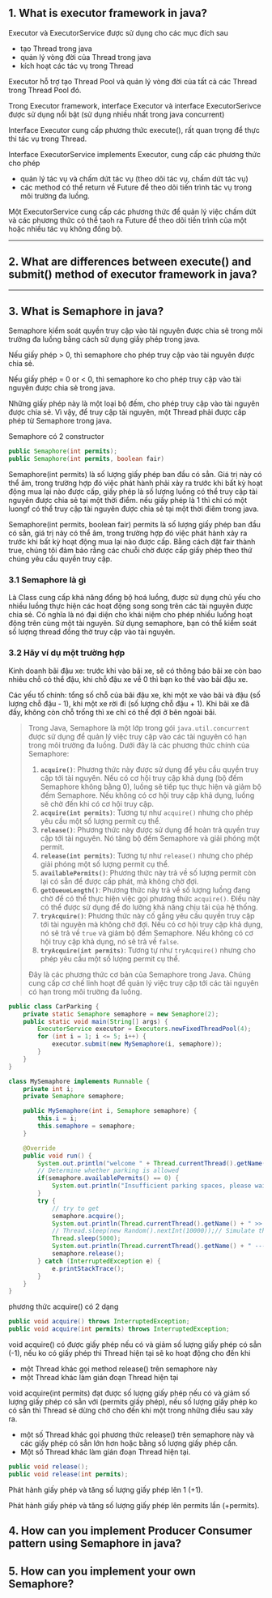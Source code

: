 

## 1. What is executor framework in java?

Executor và ExecutorService được sử dụng cho các mục đích sau

+ tạo Thread trong java
+ quản lý vòng đời của Thread trong java
+ kích hoạt các tác vụ trong Thread

Executor hỗ trợ tạo Thread Pool và quản lý vòng đời của tất cả các Thread trong Thread Pool đó.

Trong Executor framework, interface Executor và interface ExecutorSerivce được sử dụng nổi bật (sử dụng nhiều nhất trong java concurrent)

Interface Executor cung cấp phương thức execute(), rất quan trọng để thực thi tác vụ trong Thread.

Interface ExecutorService implements Executor, cung cấp các phương thức cho phép

- quản lý tác vụ và chấm dứt tác vụ (theo dõi tác vụ, chấm dứt tác vụ)
- các method có thể return về Future để theo dõi tiến trình tác vụ trong môi trường đa luồng.

Một ExecutorService cung cấp các phương thức để quản lý việc chấm dứt và các phương thức có thể taoh ra Future để theo dõi tiến trình của một hoặc nhiều tác vụ không đồng bộ.

---

## 2. What are differences between execute() and submit() method of executor framework in java?

---

## 3. **What is Semaphore in java?**

Semaphore kiểm soát quyền truy cập vào tài nguyên được chia sẽ trong môi trường đa luồng bằng cách sử dụng giấy phép trong java.

Nếu giấy phép > 0, thì semaphore cho phép truy cập vào tài nguyên được chia sẻ.

Nếu giấy phép = 0 or < 0, thì semaphore ko cho phép truy cập vào tài nguyên được chia sẻ trong java.

Những giấy phép này là một loại bộ đếm, cho phép truy cập vào tài nguyên được chia sẻ. Vì vậy, để truy cập tài nguyên, một Thread phải được cấp phép từ Semaphore trong java. 

Semaphore có 2 constructor

```java
public Semaphore(int permits);
public Semaphore(int permits, boolean fair)
```

Semaphore(int permits) là số lượng giấy phép ban đầu có sẳn. Giá trị này có thể âm, trong trường hợp đó việc phát hành phải xảy ra trước khi bất kỳ hoạt động mua lại nào được cấp, giấy phép là số lượng luồng có thể truy cập tài nguyên được chia sẻ tại một thời điểm. nếu giấy phép là 1 thì chỉ có một luongf có thể truy cập tài nguyên được chia sẻ tại một thời điêm trong java.

Semaphore(int permits, boolean fair) permits là số lượng giấy phép ban đầu có sẳn, giá trị này có thể âm, trong trường hợp đó việc phát hành xảy ra trước khi bất kỳ hoạt động mua lại nào được cấp. Bằng cách đặt fair thành true, chúng tôi đảm bảo rằng các chuỗi chờ được cấp giấy phép theo thứ chúng yêu cầu quyền truy cập. 

### 3.1 Semaphore là gì

Là Class cung cấp khả năng đồng bộ hoá luồng, được sử dụng chủ yếu cho nhiều luồng thực hiện các hoạt động song song trên các tài nguyên được chia sẻ. Có nghĩa là nó đại diện cho khái niệm cho phép nhiều luồng hoạt động trên cùng một tài nguyên. Sử dụng semaphore, bạn có thể kiểm soát số lượng thread đồng thờ truy cập vào tài nguyên.  

### 3.2 Hãy ví dụ một trường hợp

Kinh doanh bãi đậu xe: trước khi vào bãi xe, sẽ có thông báo bãi xe còn bao nhiêu chỗ có thể đậu, khi chỗ đậu xe về 0 thì bạn ko thể vào bãi đậu xe.

Các yếu tố chính: tổng số chỗ của bãi đậu xe, khi một xe vào bãi và đậu (số lượng chỗ đậu - 1), khi một xe rời đi (số lượng chỗ đậu + 1). Khi bãi xe đã đầy, không còn chỗ trống thì xe chỉ có thể đợi ở bên ngoài bãi.

> Trong Java, Semaphore là một lớp trong gói `java.util.concurrent` được sử dụng để quản lý việc truy cập vào các tài nguyên có hạn trong môi trường đa luồng. Dưới đây là các phương thức chính của Semaphore:
>
> 1. **`acquire()`**: Phương thức này được sử dụng để yêu cầu quyền truy cập tới tài nguyên. Nếu có cơ hội truy cập khả dụng (bộ đếm Semaphore không bằng 0), luồng sẽ tiếp tục thực hiện và giảm bộ đếm Semaphore. Nếu không có cơ hội truy cập khả dụng, luồng sẽ chờ đến khi có cơ hội truy cập.
> 2. **`acquire(int permits)`**: Tương tự như `acquire()` nhưng cho phép yêu cầu một số lượng permit cụ thể.
> 3. **`release()`**: Phương thức này được sử dụng để hoàn trả quyền truy cập tới tài nguyên. Nó tăng bộ đếm Semaphore và giải phóng một permit.
> 4. **`release(int permits)`**: Tương tự như `release()` nhưng cho phép giải phóng một số lượng permit cụ thể.
> 5. **`availablePermits()`**: Phương thức này trả về số lượng permit còn lại có sẵn để được cấp phát, mà không chờ đợi.
> 6. **`getQueueLength()`**: Phương thức này trả về số lượng luồng đang chờ để có thể thực hiện việc gọi phương thức `acquire()`. Điều này có thể được sử dụng để đo lường khả năng chịu tải của hệ thống.
> 7. **`tryAcquire()`**: Phương thức này cố gắng yêu cầu quyền truy cập tới tài nguyên mà không chờ đợi. Nếu có cơ hội truy cập khả dụng, nó sẽ trả về `true` và giảm bộ đếm Semaphore. Nếu không có cơ hội truy cập khả dụng, nó sẽ trả về `false`.
> 8. **`tryAcquire(int permits)`**: Tương tự như `tryAcquire()` nhưng cho phép yêu cầu một số lượng permit cụ thể.
>
> Đây là các phương thức cơ bản của Semaphore trong Java. Chúng cung cấp cơ chế linh hoạt để quản lý việc truy cập tới các tài nguyên có hạn trong môi trường đa luồng.

```java
public class CarParking {
    private static Semaphore semaphore = new Semaphore(2);
    public static void main(String[] args) {
        ExecutorService executor = Executors.newFixedThreadPool(4);
        for (int i = 1; i <= 5; i++) {
            executor.submit(new MySemaphore(i, semaphore));
        }
    }
}

class MySemaphore implements Runnable {
    private int i;
    private Semaphore semaphore;

    public MySemaphore(int i, Semaphore semaphore) {
        this.i = i;
        this.semaphore = semaphore;
    }

    @Override
    public void run() {
        System.out.println("welcome " + Thread.currentThread().getName() + " Arrive at the parking lot");
        // Determine whether parking is allowed
        if(semaphore.availablePermits() == 0) {
            System.out.println("Insufficient parking spaces, please wait patiently");
        }
        try {
            // try to get
            semaphore.acquire();
            System.out.println(Thread.currentThread().getName() + " >> Enter << the parking lot");
            // Thread.sleep(new Random().nextInt(10000));// Simulate the time a vehicle spends in a parking lot
            Thread.sleep(5000);
            System.out.println(Thread.currentThread().getName() + " --- Exit --- the parking lot");
            semaphore.release();
        } catch (InterruptedException e) {
            e.printStackTrace();
        }
    }
}
```

phương thức acquire() có 2 dạng 

```java
public void acquire() throws InterruptedException;
public void acquire(int permits) throws InterruptedException;
```

void acquire() có được giấy phép nếu có và giảm số lượng giấy phép có sẳn (-1), nếu ko có giấy phép thì Thread hiện tại sẽ ko hoạt động cho đến khi

- một Thread khác gọi method release() trên semaphore này
- một Thread khác làm gián đoạn Thread hiện tại

void acquire(int permits) đạt được số lượng giấy phép nếu có và giảm số lượng giấy phép có sẳn với (permits giấy phép), nếu số lượng giấy phép ko có sẳn thì Thread sẽ dừng chờ cho đến khi một trong những điều sau xảy ra.

- một số Thread khác gọi phương thức release() trên semaphore này và các giấy phép có sẳn lớn hơn hoặc bằng số lượng giấy phép cần.
- Một số Thread khác làm gián đoạn Thread hiện tại.

 ```java
 public void release();
 public void release(int permits);
 ```

Phát hành giấy phép và tăng số lượng giấy phép lên 1 (+1).

Phát hành giấy phép và tăng số lượng giấy phép lên permits lần (+permits).

## 4. How can you implement Producer Consumer pattern using Semaphore in java?

## 5. How can you implement your own Semaphore?
